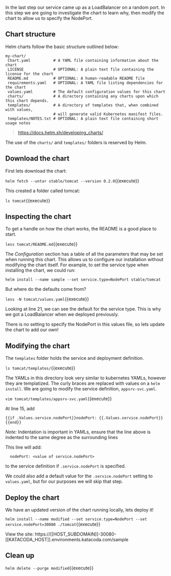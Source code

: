In the last step our service came up as a LoadBalancer on a random port. In this step we are going to investigate the chart to learn why, then modify the chart to allow us to specify the NodePort.

## Chart structure
Helm charts follow the basic structure outlined below:
```
my-chart/
 Chart.yaml          # A YAML file containing information about the chart
 LICENSE             # OPTIONAL: A plain text file containing the license for the chart
 README.md           # OPTIONAL: A human-readable README file
 requirements.yaml   # OPTIONAL: A YAML file listing dependencies for the chart
 values.yaml         # The default configuration values for this chart
 charts/             # A directory containing any charts upon which this chart depends.
 templates/          # A directory of templates that, when combined with values,
                     # will generate valid Kubernetes manifest files.
 templates/NOTES.txt # OPTIONAL: A plain text file containing short usage notes
 ```
 > https://docs.helm.sh/developing_charts/

The use of the `charts/` and `templates/` folders is reserved by Helm.

## Download the chart
First lets download the chart:

`helm fetch --untar stable/tomcat --version 0.2.0`{{execute}}

This created a folder called tomcat:

`ls tomcat`{{execute}}

## Inspecting the chart
To get a handle on how the chart works, the README is a good place to start.

`less tomcat/README.md`{{execute}}

The *Configuration* section has a table of all the parameters that may be set when running this chart. This allows us to configure our installation without modifying the chart itself. For example, to set the service type when installing the chart, we could run:

`helm install --name sample --set service.type=NodePort stable/tomcat`

But where do the defaults come from?

`less -N tomcat/values.yaml`{{execute}}

Looking at line 21, we can see the default for the service type. This is why we got a LoadBalancer when we deployed previously.

There is no setting to specify the NodePort in this values file, so lets update the chart to add our own!

## Modifying the chart
The `templates` folder holds the service and deployment definition.

`ls tomcat/templates/`{{execute}}

The YAMLs in this directory look very similar to kubernetes YAMLs, however they are templatized. The curly braces are replaced with values on a `helm install`. We are going to modify the service definition, `appsrv-svc.yaml`.

`vim tomcat/templates/appsrv-svc.yaml`{{execute}}

At line 15, add
```
{{if .Values.service.nodePort}}nodePort: {{.Values.service.nodePort}}{{end}}
```
*Note:* Indentation is important in YAMLs, ensure that the line above is indented to the same degree as the surrounding lines

This line will add:
```
  nodePort: <value of service.nodePort>
```
to the service definition if `.service.nodePort` is specified.

We could also add a default value for the `.service.nodePort` setting to `values.yaml`, but for our purposes we will skip that step.

## Deploy the chart
We have an updated version of the chart running locally, lets deploy it!

`helm install --name modified --set service.type=NodePort --set service.nodePort=30080 ./tomcat`{{execute}}

View the site: https://[[HOST_SUBDOMAIN]]-30080-[[KATACODA_HOST]].environments.katacoda.com/sample

## Clean up
`helm delete --purge modified`{{execute}}
